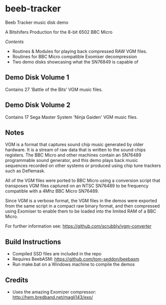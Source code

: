 # beeb-tracker
Beeb Tracker music disk demo

A Bitshifers Production for the 8-bit 6502 BBC Micro

*Contents*
* Routines & Modules for playing back compressed RAW VGM files.
* Routines for BBC Micro compatible Exomiser decompression
* Two demo disks showcasing what the SN76849 is capable of

## Demo Disk Volume 1
Contains 27 'Battle of the Bits' VGM music files. 

## Demo Disk Volume 2
Contains 17 Sega Master System 'Ninja Gaiden' VGM music files.

## Notes
VGM is a format that captures sound chip music generated by older hardware. It is a stream of raw data that is written to the sound chips registers. The BBC Micro and other machines contain an SN76489 programmable sound generator, and this demo plays back music sequences recorded on other systems or produced using chip tune trackers such as Deflemask.

All of the VGM files were ported to BBC Micro using a conversion script that transposes VGM files captured on an NTSC SN76489 to be frequency compatible with a 4Mhz BBC Micro SN76489.

Since VGM is a verbose format, the VGM files in the demos were exported from the same script in a compact raw binary format, and then compressed using Exomiser to enable them to be loaded into the limited RAM of a BBC Micro.

For further information see: https://github.com/scrubbly/vgm-converter

## Build Instructions
* Compiled SSD files are included in the repo
* Requires BeebASM: https://github.com/tom-seddon/beebasm
* Run make.bat on a Windows machine to compile the demos

## Credits
* Uses the amazing Exomizer compressor: http://hem.bredband.net/magli143/exo/
